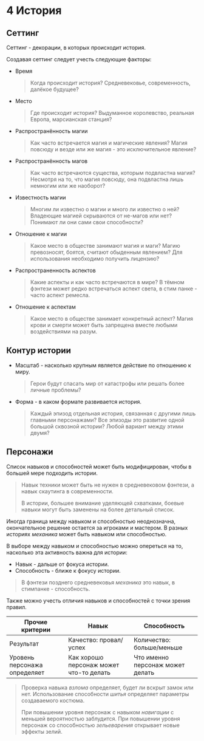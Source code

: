 # 4 История

## Сеттинг

Сеттинг - декорации, в которых происходит история.

Создавая сеттинг следует учесть следующие факторы:
- Время
  >Когда происходит история? Средневековье, современность, далёкое будущее?
- Место
  >Где происходит история? Выдуманное королевство, реальная Европа, марсианская станция?
- Распространённость магии
  >Как часто встречается магия и магические явления?
  >Магия повсюду и везде или же магия - это исключительное явление?
- Распространённость магов
  >Как часто встречаются существа, которым подвластна магия?
  >Несмотря на то, что магия повсюду, она подвластна лишь немногим или же наоборот?
- Известность магии
  >Многим ли известно о магии и много ли известно о ней?
  >Владеющие магией скрываются от не-магов или нет? Понимают ли они сами свои способности?
- Отношение к магии
  >Какое место в обществе занимают магия и маги?
  >Магию превозносят, боятся, считают обыденным явлением? Для использования необходимо получить лицензию?
- Распространенность аспектов
  >Какие аспекты и как часто встречаются в мире?
  >В тёмном фэнтези может редко встречаться аспект света, в стим панке - часто аспект ремесла.
- Отношение к аспектам
  >Какое место в обществе занимает конкретный аспект?
  >Магия крови и смерти может быть запрещена вместе любыми воздействиями на разум.

## Контур истории

- Масштаб - насколько крупным является действие по отношению к миру.
  >Герои будут спасать мир от катастрофы или решать более личные проблемы?
- Форма - в каком формате развивается история.
  >Каждый эпизод отдельная история, связанная с другими лишь главными персонажами?
  >Все эпизоды это развитие одной большой сквозной истории?
  >Любой вариант между этими двумя?

## Персонажи

Список навыков и способностей может быть модифицирован, чтобы в большей мере подходить истории.

>Навык техники может быть не нужен в средневековом фэнтези, а навык скаутинга в современности.
>
>В истории, большее внимание уделяющей схватками, боевые навыки могут быть заменены на более детальный список.

Иногда граница между навыком и способностью неоднозначна, окончательное решение остается за игроками и мастером.
В разных историях _механика_ может быть навыком или способностью.

В выборе между навыком и способностью можно опереться на то, насколько эта активность важна для истории:
- Навык - дальше от фокуса истории.
- Способность - ближе к фокусу истории.

>В фэнтези позднего средневековья _механика_ это навык, в стимпанке - способность.

Также можно учесть отличия навыков и способностей с точки зрения правил.

| Прочие критерии              | Навык                                   | Способность                      |
|------------------------------|-----------------------------------------|----------------------------------|
| Результат                    | Качество: провал/успех                  | Количество: больше/меньше        |
| Уровень персонажа определяет | Как хорошо персонаж может что-то делать | Что именно персонаж может делать |

>Проверка навыка _взлома_ определяет, будет ли вскрыт замок или нет.
>Использование способности _шитья_ определяет параметры создаваемого костюма.
>
>При повышении уровня персонаж с навыком _навигации_ с меньшей вероятностью заблудится.
>При повышении уровня персонаж со способностью _зельеварения_ открывает новые эффекты зелий.

